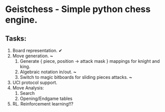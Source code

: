 # Geistchess - Simple python chess engine.
## Tasks:
1. Board representation. ✔
2. Move generation. **~**
    1. Generate { piece, position -> attack mask } mappings for knight and king.
    1. Algebraic notation in/out. **~**
    2. Switch to magic bitboards for sliding pieces attacks. **~**
3. UCI protocol support.
4. Move Analysis:
    1. Search
    2. Opening/Endgame tables
5. RL. Reinforcement learning!!?